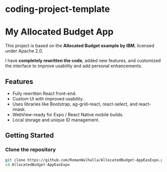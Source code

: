# coding-project-template

# My Allocated Budget App

This project is based on the **Allocated Budget example by IBM**, licensed under Apache 2.0.  

I have **completely rewritten the code**, added new features, and customized the interface to improve usability and add personal enhancements.

## Features

- Fully rewritten React front-end.
- Custom UI with improved usability.
- Uses libraries like Bootstrap, ag-grid-react, react-select, and react-imask.
- WebView-ready for Expo / React Native mobile builds.
- Local storage and unique ID management.

## Getting Started

### Clone the repository
```bash
git clone https://github.com/RomanWalhalla/AllocatedBudget-AppEasExpo.git
cd AllocatedBudget-AppEasExpo